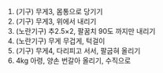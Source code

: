   

1. (기구) 무게3, 몸통으로 당기기
2. (기구) 무게3, 위에서 내리기
3. (노란기구) 추2.5×2, 팔꿈치 90도 까지만 내리기
4. (노란기구) 무게 무겁게, 턱걸이
5. (기구) 무게4, 다리피고 서서, 팔굽혀 올리기
6. 4kg 아령, 양손 번갈아 올리기, 수직으로